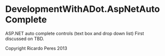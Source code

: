 DevelopmentWithADot.AspNetAutoComplete
===================================

ASP.NET auto complete controls (text box and drop down list)
First discussed on TBD.

Copyright Ricardo Peres 2013